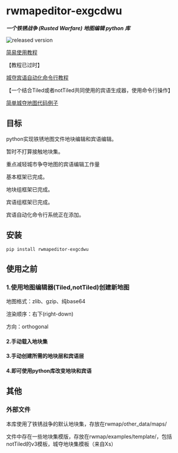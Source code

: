 # rwmapeditor-exgcdwu

___一个铁锈战争 (Rusted Warfare) 地图编辑 python 库___

![released version](https://img.shields.io/pypi/v/rwmapeditor-exgcdwu.svg)

[简易使用教程](https://github.com/exgcdwu/Rusted-Warfare-map-editor-for-city-occupation-play-/blob/main/Tutorial.md)

【教程已过时】

[城夺宾语自动化命令行教程](https://github.com/exgcdwu/Rusted-Warfare-map-editor-for-city-occupation-play-/blob/main/auto/auto_tutotial.md)

【一个结合Tiled或者notTiled共同使用的宾语生成器，使用命令行操作】

[简单城夺地图代码例子](https://github.com/exgcdwu/Rusted-Warfare-map-editor-for-city-occupation-play-/blob/main/examples/example1/example1.py)

## 目标

python实现铁锈地图文件地块编辑和宾语编辑。

暂时不打算接触地块集。

重点减轻城市争夺地图的宾语编辑工作量

基本框架已完成。

地块组框架已完成。

宾语组框架已完成。

宾语自动化命令行系统正在添加。

## 安装

```console
pip install rwmapeditor-exgcdwu
```

## 使用之前

### 1.使用地图编辑器(Tiled,notTiled)创建新地图

地图格式：zlib、gzip、纯base64

渲染顺序：右下(right-down)

方向：orthogonal

#### 2.手动载入地块集

#### 3.手动创建所需的地块层和宾语层

#### 4.即可使用python库改变地块和宾语

## 其他

### 外部文件

本库使用了铁锈战争的默认地块集，存放在rwmap/other_data/maps/

文件中存在一些地块集模版，存放在rwmap/examples/template/，包括
notTiled的v3模板，城夺地块集模板（来自Xs）
